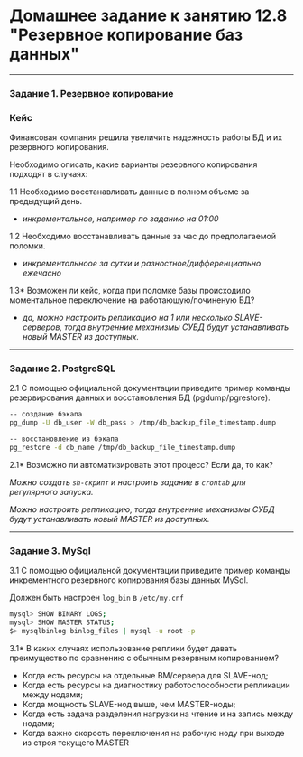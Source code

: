 # Домашнее задание к занятию 12.8 "Резервное копирование баз данных"

---

### Задание 1. Резервное копирование

### Кейс
Финансовая компания решила увеличить надежность работы БД и их резервного копирования. 

Необходимо описать, какие варианты резервного копирования подходят в случаях: 

1.1 Необходимо восстанавливать данные в полном объеме за предыдущий день.
- *инкрементальное, например по заданию на 01:00*

1.2 Необходимо восстанавливать данные за час до предполагаемой поломки.
- *инкрементальноое за сутки и разностное/дифференциально ежечасно*

1.3* Возможен ли кейс, когда при поломке базы происходило моментальное переключение на работающую/починеную БД?
- *да, можно настроить репликацию на 1 или несколько SLAVE-серверов, тогда внутренние механизмы СУБД будут устанавливать новый MASTER из доступных.*


---

### Задание 2. PostgreSQL

2.1 С помощью официальной документации приведите пример команды резервирования данных и восстановления БД (pgdump/pgrestore).
```sh
-- создание бэкапа
pg_dump -U db_user -W db_pass > /tmp/db_backup_file_timestamp.dump

-- восстановление из бэкапа
pg_restore -d db_name /tmp/db_backup_file_timestamp.dump
```

2.1* Возможно ли автоматизировать этот процесс? Если да, то как?

*Можно создать `sh-скрипт` и настроить задание в `crontab` для регулярного запуска.*

*Можно настроить репликацию, тогда внутренние механизмы СУБД будут устанавливать новый MASTER из доступных.*

---

### Задание 3. MySql

3.1 С помощью официальной документации приведите пример команды инкрементного резервного копирования базы данных MySql.

Должен быть настроен `log_bin` в `/etc/my.cnf`
```sh
mysql> SHOW BINARY LOGS;
mysql> SHOW MASTER STATUS;
$> mysqlbinlog binlog_files | mysql -u root -p
```

3.1* В каких случаях использование реплики будет давать преимущество по сравнению с обычным резервным копированием?

- Когда есть ресурсы на отдельные ВМ/сервера для SLAVE-нод;
- Когда есть ресурсы на диагностику работоспособности репликации между нодами;
- Когда мощность SLAVE-нод выше, чем MASTER-ноды;
- Когда есть задача разделения нагрузки на чтение и на запись между нодами;
- Когда важно скорость переключения на рабочую ноду при выходе из строя текущего MASTER

